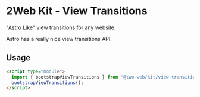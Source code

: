 # 2Web Kit - View Transitions

"[Astro Like](https://docs.astro.build/en/guides/view-transitions/#transition-directives)" view transitions for any website.

Astro has a really nice view transitions API.

## Usage

```html
<script type="module">
  import { bootstrapViewTransitions } from "@two-web/kit/view-transitions";
  bootstrapViewTransitions();
</script>
```
